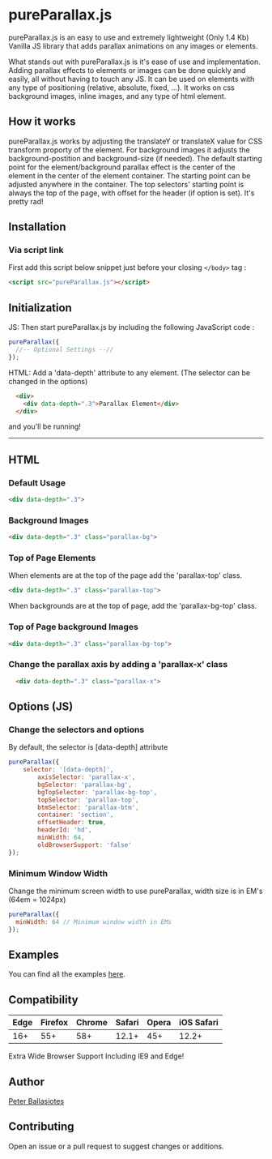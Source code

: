# pureParallax.js

pureParallax.js is an easy to use and extremely lightweight (Only 1.4 Kb) Vanilla JS library that adds parallax animations on any images or elements.

What stands out with pureParallax.js is it's ease of use and implementation. Adding parallax effects to elements or images can be done quickly and easily, all without having to touch any JS. It can be used on elements with any type of positioning (relative, absolute, fixed, ...). It works on css background images,  inline images, and any type of html element.

## How it works
pureParallax.js works by adjusting the translateY or translateX value for CSS transform proporty of the element. For background images it adjusts the background-postition and background-size (if needed). The default starting point for the element/background parallax effect is the center of the element in the center of the element container. The starting point can be adjusted anywhere in the container. The top selectors' starting point is always the top of the page, with offset for the header (if option is set). It's pretty rad! 


## Installation

### Via script link

First add this script below snippet just before your closing `</body>` tag :

```html
<script src="pureParallax.js"></script>
```


## Initialization

JS: Then start pureParallax.js by including the following JavaScript code :

```javascript
pureParallax({
  //-- Optional Settings --//
});
```

HTML: Add a 'data-depth' attribute to any element. (The selector can be changed in the options)

```html
  <div>
    <div data-depth=".3">Parallax Element</div>
  </div>
```

and you'll be running!

___

## HTML

### Default Usage
```html
<div data-depth=".3">
```

### Background Images
```html
<div data-depth=".3" class="parallax-bg">
```

### Top of Page Elements
  
When elements are at the top of the page add the 'parallax-top' class. 
  
```html
<div data-depth=".3" class="parallax-top">
```

When backgrounds are at the top of page, add the 'parallax-bg-top' class.

### Top of Page background Images
```html
<div data-depth=".3" class="parallax-bg-top">
```

### Change the parallax axis by adding a 'parallax-x' class

```html
  <div data-depth=".3" class="parallax-x">
```

## Options (JS)

### Change the selectors and options
By default, the selector is [data-depth] attribute
  
```javascript
pureParallax({
    selector: '[data-depth]',
		axisSelector: 'parallax-x',
		bgSelector: 'parallax-bg',
		bgTopSelector: 'parallax-bg-top',
		topSelector: 'parallax-top',
		btmSelector: 'parallax-btm',
		container: 'section',
		offsetHeader: true, 
		headerId: 'hd',
		minWidth: 64,
		oldBrowserSupport: 'false'
});
```

### Minimum Window Width

Change the minimum screen width to use pureParallax, width size is in EM's (64em = 1024px)
  
```javascript
pureParallax({
  minWidth: 64 // Minimum window width in EMs
});
```
 

## Examples
You can find all the examples [here](https://pbalweb.com/pureParallax).

## Compatibility
| Edge | Firefox | Chrome | Safari | Opera | iOS Safari |
|---|---|---|---|---|---|
| 16+ | 55+ | 58+ | 12.1+ | 45+ | 12.2+ |

Extra Wide Browser Support Including IE9 and Edge!

## Author

[Peter Ballasiotes](https://github.com/pballasiotes/)

## Contributing

Open an issue or a pull request to suggest changes or additions.
